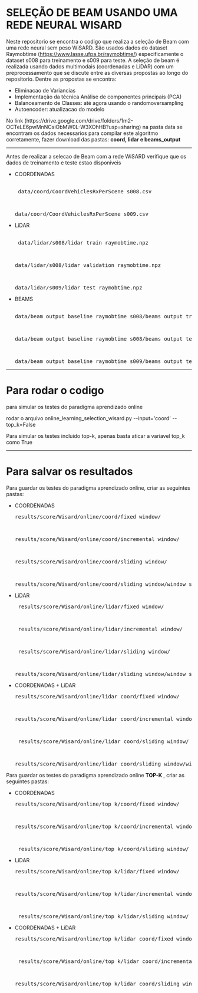 <h1> SELEÇÃO DE BEAM USANDO UMA REDE NEURAL WISARD </h1>

Neste repositorio se encontra o codigo que realiza a seleção de Beam com uma rede neural sem peso WiSARD. 
São usados dados do dataset Raymobtime (https://www.lasse.ufpa.br/raymobtime/) especificamente o dataset s008 para treinamento e s009 para teste. 
A seleção de beam é realizada usando dados multimodais (coordenadas e LiDAR) com um preprocessamento que se discute entre as diversas propostas ao longo do repositorio.
Dentre as propostas se encontra: 
  - Eliminacao de Variancias
  - Implementação da técnica Análise de componentes principais (PCA)
  - Balanceamento de Classes: até agora usando o randomoversampling
  - Autoencoder: atualizacao do modelo

<p> No link (https://drive.google.com/drive/folders/1m2-OCTeLE6pwMnNCsiObMW0L-W3XOhHB?usp=sharing) na pasta data se encontram os dados necessarios para compilar este algoritmo corretamente, fazer download das pastas:  <strong> coord, lidar e beams_output </strong></p>

<hr>

Antes de realizar a selecao de Beam com a rede WiSARD verifique que os dados de treinamento e teste estao disponiveis 					
																					
* 	 COORDENADAS 			
<br> <pre> data/coord/CoordVehiclesRxPerScene_s008.csv </pre>
<br> <pre> data/coord/CoordVehiclesRxPerScene_s009.csv </pre>
* 	 LiDAR 		
<br> <pre> data/lidar/s008/lidar_train_raymobtime.npz </pre>
<br> <pre> data/lidar/s008/lidar_validation_raymobtime.npz </pre>
<br> <pre> data/lidar/s009/lidar_test_raymobtime.npz </pre>
* 	 BEAMS 			
<br> <pre> data/beam_output_baseline_raymobtime_s008/beams_output_train.npz </pre>
<br> <pre> data/beam_output_baseline_raymobtime_s008/beams_output_test.npz </pre>
<br> <pre> data/beam_output_baseline_raymobtime_s009/beams_output_test.npz </pre>

<hr>
<h1> Para rodar o codigo </h1>

<p> para simular os testes do paradigma aprendizado online  </p>
<p> rodar o arquivo online_learning_selection_wisard.py --input='coord' --top_k=False </p>

<p> Para simular os testes incluido top-k, apenas basta aticar a variavel top_k como True</p>


<hr>

<h1> Para salvar os resultados  </h1>

Para guardar os testes do paradigma aprendizado online, criar as seguintes pastas:
 
* 	 COORDENADAS 
<br> <pre> results/score/Wisard/online/coord/fixed_window/ </pre>
<br> <pre> results/score/Wisard/online/coord/incremental_window/ </pre>
<br> <pre> results/score/Wisard/online/coord/sliding_window/ </pre>
<br> <pre> results/score/Wisard/online/coord/sliding_window/window_size_var/ </pre>
* 	 LiDAR
<br> <pre> results/score/Wisard/online/lidar/fixed_window/ </pre>
<br> <pre> results/score/Wisard/online/lidar/incremental_window/ </pre>
<br> <pre> results/score/Wisard/online/lidar/sliding_window/ </pre>
<br> <pre> results/score/Wisard/online/lidar/sliding_window/window_size_var/  </pre>
* 	 COORDENADAS + LiDAR
<br> <pre> results/score/Wisard/online/lidar_coord/fixed_window/ </pre>
<br> <pre> results/score/Wisard/online/lidar_coord/incremental_window/ </pre>
<br> <pre> results/score/Wisard/online/lidar_coord/sliding_window/ </pre>
<br> <pre> results/score/Wisard/online/lidar_coord/sliding_window/window_size_var/ </pre>

Para guardar os testes do paradigma aprendizado online <strong> TOP-K </strong>, criar as seguintes pastas:

* 	 COORDENADAS 
<br> <pre> results/score/Wisard/online/top_k/coord/fixed_window/ </pre>
<br> <pre> results/score/Wisard/online/top_k/coord/incremental_window/ </pre>
<br> <pre> results/score/Wisard/online/top_k/coord/sliding_window/ </pre>
* 	 LiDAR
<br> <pre> results/score/Wisard/online/top_k/lidar/fixed_window/ </pre>
<br> <pre> results/score/Wisard/online/top_k/lidar/incremental_window/ </pre>
<br> <pre> results/score/Wisard/online/top_k/lidar/sliding_window/ </pre>
* 	 COORDENADAS + LiDAR
<br> <pre> results/score/Wisard/online/top_k/lidar_coord/fixed_window/ </pre>
<br> <pre> results/score/Wisard/online/top_k/lidar_coord/incremental_window/ </pre>
<br> <pre> results/score/Wisard/online/top_k/lidar_coord/sliding_window/ </pre>


